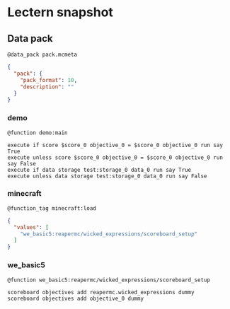 # Lectern snapshot

## Data pack

`@data_pack pack.mcmeta`

```json
{
  "pack": {
    "pack_format": 10,
    "description": ""
  }
}
```

### demo

`@function demo:main`

```mcfunction
execute if score $score_0 objective_0 = $score_0 objective_0 run say True
execute unless score $score_0 objective_0 = $score_0 objective_0 run say False
execute if data storage test:storage_0 data_0 run say True
execute unless data storage test:storage_0 data_0 run say False
```

### minecraft

`@function_tag minecraft:load`

```json
{
  "values": [
    "we_basic5:reapermc/wicked_expressions/scoreboard_setup"
  ]
}
```

### we_basic5

`@function we_basic5:reapermc/wicked_expressions/scoreboard_setup`

```mcfunction
scoreboard objectives add reapermc.wicked_expressions dummy
scoreboard objectives add objective_0 dummy
```
